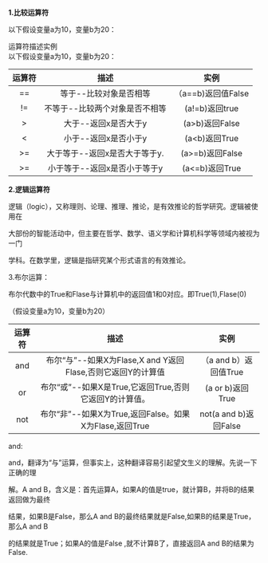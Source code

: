 **1.比较运算符**

以下假设变量a为10，变量b为20：

运算符描述实例  
以下假设变量a为10，变量b为20：

| 运算符 | 描述 | 实例 |
| :---: | :---: | :---: |
| == | 等于--比较对象是否相等 | （a==b\)返回值False |
| != | 不等于--比较两个对象是否不相等 | \(a!=b\)返回true |
| &gt; | 大于--返回x是否大于y | \(a&gt;b\)返回False |
| &lt; | 小于--返回x是否小于y | \(a&lt;b\)返回True |
| &gt;= | 大于等于--返回x是否大于等于y. | \(a&gt;=b\)返回False |
| &gt;= | 小于等于--返回x是否小于等于y | \(a&lt;=b\)返回True |

**2.逻辑运算符**

逻辑（logic），又称理则、论理、推理、推论，是有效推论的哲学研究。逻辑被使用在

大部份的智能活动中，但主要在哲学、数学、语义学和计算机科学等领域内被视为一门

学科。在数学里，逻辑是指研究某个形式语言的有效推论。

3.布尔运算：

布尔代数中的True和Flase与计算机中的返回值1和0对应。即True\(1\),Flase\(0\)

（假设变量a为10，变量b为20）

| 运算符 | 描述 | 实例 |
| :---: | :---: | :---: |
| and | 布尔“与”--如果X为Flase,X and Y返回Flase,否则它返回Y的计算值 | （a and b）返回值True |
| or | 布尔“或”--如果X是True,它返回True,否则它返回Y的计算值。 | \(a or b\)返回True |
| not | 布尔“非”--如果X为True,返回False。如果X为Flase,返回True | not\(a and b\)返回False |

and:

and，翻译为“与”运算，但事实上，这种翻译容易引起望文生义的理解。先说一下正确的理

解。A and B，含义是：首先运算A，如果A的值是true，就计算B，并将B的结果返回做为最终

结果，如果B是False，那么A and B的最终结果就是False,如果B的结果是True，那么A and B

的结果就是True；如果A的值是False ,就不计算B了，直接返回A and B的结果为False.

